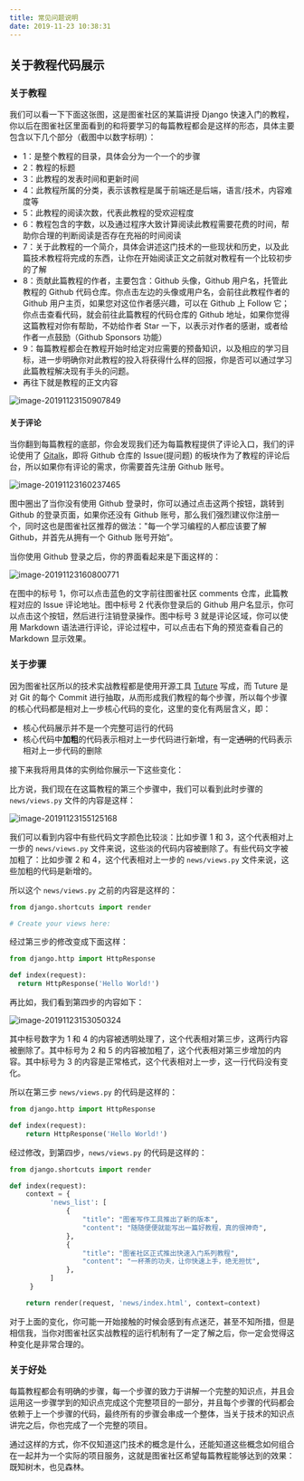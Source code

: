 ```yaml
---
title: 常见问题说明
date: 2019-11-23 10:38:31
---
```


## 关于教程代码展示

### 关于教程

我们可以看一下下面这张图，这是图雀社区的某篇讲授 Django 快速入门的教程，你以后在图雀社区里面看到的和将要学习的每篇教程都会是这样的形态，具体主要包含以下几个部分（截图中以数字标明）：

- 1：是整个教程的目录，具体会分为一个一个的步骤
- 2：教程的标题
- 3：此教程的发表时间和更新时间
- 4：此教程所属的分类，表示该教程是属于前端还是后端，语言/技术，内容难度等
- 5：此教程的阅读次数，代表此教程的受欢迎程度
- 6：教程包含的字数，以及通过程序大致计算阅读此教程需要花费的时间，帮助你合理的判断阅读是否存在充裕的时间阅读
- 7：关于此教程的一个简介，具体会讲述这门技术的一些现状和历史，以及此篇技术教程将完成的东西，让你在开始阅读正文之前就对教程有一个比较初步的了解
- 8：贡献此篇教程的作者，主要包含：Github 头像，Github 用户名，托管此教程的 Github 代码仓库。你点击左边的头像或用户名，会前往此教程作者的 Github 用户主页，如果您对这位作者感兴趣，可以在 Github 上 Follow 它；你点击查看代码，就会前往此篇教程的代码仓库的 Github 地址，如果你觉得这篇教程对你有帮助，不妨给作者 Star 一下，以表示对作者的感谢，或者给作者一点鼓励（Github Sponsors 功能）
- 9：每篇教程都会在教程开始时给定对应需要的预备知识，以及相应的学习目标，进一步明确你对此教程的投入将获得什么样的回报，你是否可以通过学习此篇教程解决现有手头的问题。
- 再往下就是教程的正文内容

![image-20191123150907849](/images/image-20191123150907849.png)

#### 关于评论

当你翻到每篇教程的底部，你会发现我们还为每篇教程提供了评论入口，我们的评论使用了 [Gitalk](https://github.com/gitalk/gitalk)，即将 Github 仓库的 Issue(提问题) 的板块作为了教程的评论后台，所以如果你有评论的需求，你需要首先注册 Github 账号。

![image-20191123160237465](/images/image-20191123160237465.png)

图中圈出了当你没有使用 Github 登录时，你可以通过点击这两个按钮，跳转到 Github 的登录页面，如果你还没有 Github 账号，那么我们强烈建议你注册一个，同时这也是图雀社区推荐的做法："每一个学习编程的人都应该要了解 Github，并首先从拥有一个 Github 账号开始”。

当你使用 Github 登录之后，你的界面看起来是下面这样的：

![image-20191123160800771](/images/image-20191123160800771.png)

在图中的标号 1，你可以点击蓝色的文字前往图雀社区 comments 仓库，此篇教程对应的 Issue 评论地址。图中标号 2 代表你登录后的 Github 用户名显示，你可以点击这个按钮，然后进行注销登录操作。图中标号 3 就是评论区域，你可以使用 Markdown 语法进行评论，评论过程中，可以点击右下角的预览查看自己的 Markdown 显示效果。

### 关于步骤

因为图雀社区所以的技术实战教程都是使用开源工具 [Tuture](https://github.com/tuture-dev/tuture) 写成，而 Tuture 是对 Git 的每个 Commit 进行抽取，从而形成我们教程的每个步骤，所以每个步骤的核心代码都是相对上一步核心代码的变化，这里的变化有两层含义，即：

- 核心代码展示并不是一个完整可运行的代码
- 核心代码中**加粗**的代码表示相对上一步代码进行新增，有一定~~透明~~的代码表示相对上一步代码的删除

接下来我将用具体的实例给你展示一下这些变化：

比方说，我们现在在这篇教程的第三个步骤中，我们可以看到此时步骤的 `news/views.py` 文件的内容是这样：

![image-20191123155125168](/images/image-20191123155125168.png)

我们可以看到内容中有些代码文字颜色比较淡：比如步骤 1 和 3，这个代表相对上一步的 `news/views.py` 文件来说，这些淡的代码内容被删除了。有些代码文字被加粗了：比如步骤 2 和 4，这个代表相对上一步的 `news/views.py` 文件来说，这些加粗的代码是新增的。

所以这个 `news/views.py` 之前的内容是这样的：

```Python
from django.shortcuts import render

# Create your views here:
```

经过第三步的修改变成下面这样：

```Python
from django.http import HttpResponse

def index(request):
  return HttpResponse('Hello World!')
```

再比如，我们看到第四步的内容如下：

![image-20191123153050324](/images/image-20191123153050324.png)

其中标号数字为 1 和 4 的内容被透明处理了，这个代表相对第三步，这两行内容被删除了。其中标号为 2 和 5 的内容被加粗了，这个代表相对第三步增加的内容。其中标号为 3 的内容是正常格式，这个代表相对上一步，这一行代码没有变化。

所以在第三步 `news/views.py` 的代码是这样的：

```Python
from django.http import HttpResponse

def index(request):
  	return HttpResponse('Hello World!')
```

经过修改，到第四步，`news/views.py` 的代码是这样的：

```Python
from django.shortcuts import render

def index(request):
    context = {
          'news_list': [
              {
                  "title": "图雀写作工具推出了新的版本",
                  "content": "随随便便就能写出一篇好教程，真的很神奇",
              },
              {
                  "title": "图雀社区正式推出快速入门系列教程",
                  "content": "一杯茶的功夫，让你快速上手，绝无担忧",
              },
          ]
     }

    return render(request, 'news/index.html', context=context)
```

对于上面的变化，你可能一开始接触的时候会感到有点迷茫，甚至不知所措，但是相信我，当你对图雀社区实战教程的运行机制有了一定了解之后，你一定会觉得这种变化是非常合理的。

### 关于好处

每篇教程都会有明确的步骤，每一个步骤的致力于讲解一个完整的知识点，并且会运用这一步骤学到的知识点完成这个完整项目的一部分，并且每个步骤的代码都会依赖于上一个步骤的代码，最终所有的步骤会串成一个整体，当关于技术的知识点讲完之后，你也完成了一个完整的项目。

通过这样的方式，你不仅知道这门技术的概念是什么，还能知道这些概念如何组合在一起并为一个实际的项目服务，这就是图雀社区希望每篇教程能够达到的效果：既知树木，也见森林。
